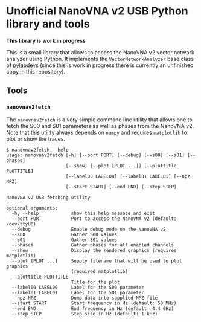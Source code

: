 # Unofficial NanoVNA v2 USB Python library and tools

__This library is work in progress__

This is a small library that allows to access the NanoVNA v2 vector network
analyzer using Python. It implements the ```VectorNetworkAnalyzer```
base class of [pylabdevs](https://github.com/tspspi/pylabdevs) (since this
is work in progress there is currently an unfinished copy in this repository).

## Tools

### ```nanovnav2fetch```

The ```nanovnav2fetch``` is a very simple command line utility that
allows one to fetch the S00 and S01 parameters as well as phases
from the NanoVNA v2. Note that this utility always depends on ```numpy```
and requires ```matplotlib``` to plot or show the traces.

```
$ nanovnav2fetch --help
usage: nanovnav2fetch [-h] [--port PORT] [--debug] [--s00] [--s01] [--phases]
                      [--show] [--plot [PLOT ...]] [--plottitle PLOTTITLE]
                      [--label00 LABEL00] [--label01 LABEL01] [--npz NPZ]
                      [--start START] [--end END] [--step STEP]

NanoVNA v2 USB fetching utility

optional arguments:
  -h, --help            show this help message and exit
  --port PORT           Port to access the NanoVNA v2 (default: /dev/ttyU0)
  --debug               Enable debug mode on the NanoVNA v2
  --s00                 Gather S00 values
  --s01                 Gather S01 values
  --phases              Gather phases for all enabled channels
  --show                Display the rendered graphics (requires matplotlib)
  --plot [PLOT ...]     Supply filename that will be used to plot graphics
                        (required matplotlib)
  --plottitle PLOTTITLE
                        Title for the plot
  --label00 LABEL00     Label for the S00 parameter
  --label01 LABEL01     Label for the S01 parameter
  --npz NPZ             Dump data into supplied NPZ file
  --start START         Start frequency in Hz (default: 50 MHz)
  --end END             End frequency in Hz (default: 4.4 GHz)
  --step STEP           Step size in Hz (default: 1 kHz)
```
